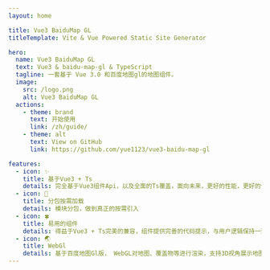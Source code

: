 ```yaml
---
layout: home

title: Vue3 BaiduMap GL
titleTemplate: Vite & Vue Powered Static Site Generator

hero:
  name: Vue3 BaiduMap GL
  text: Vue3 & baidu-map-gl & TypeScript
  tagline: 一套基于 Vue 3.0 和百度地图gl的地图组件。
  image:
    src: /logo.png
    alt: Vue3 BaiduMap GL
  actions:
    - theme: brand
      text: 开始使用
      link: /zh/guide/
    - theme: alt
      text: View on GitHub
      link: https://github.com/yue1123/vue3-baidu-map-gl

features:
  - icon: ✨
    title: 基于Vue3 + Ts
    details: 完全基于Vue3组件Api，以及全面的Ts覆盖，面向未来，更好的性能，更好的体验，更好的组件类型提示
  - icon: 🧩 
    title: 分包按需加载
    details: 模块分包，做到真正的按需引入
  - icon: 🍀
    title: 易用的组件
    details: 得益于Vue3 + Ts完美的兼容，组件提供完善的代码提示，与用户逻辑保持一致，将百度地图繁琐的Api精简，遵循用户习惯的语言和概念
  - icon: 🌏
    title: WebGl
    details: 基于百度地图Gl版， WebGL对地图、覆盖物等进行渲染，支持3D视角展示地图
---
```



<!-- ---
home: true
heroImage: /logo.png
heroText: Vue3 BaiduMap GL
actions:
  - text: 开始使用
    link: /zh/guide/quick-start
features:
  - title:  ✨ 基于Vue3 + Ts
    details: 
  - title: 
    details: 模块分包，做到真正的按需引入
  - title: 🍀 易用的组件
    details: 得益于Vue3 + Ts完美的兼容，组件提供完善的代码提示，与用户逻辑保持一致，将百度地图繁琐的Api精简，遵循用户习惯的语言和概念
  - title: WebGl
    details: 基于百度地图Gl版，WebGL对地图、覆盖物等进行渲染，支持3D视角展示地图
  - title: 
--- -->
